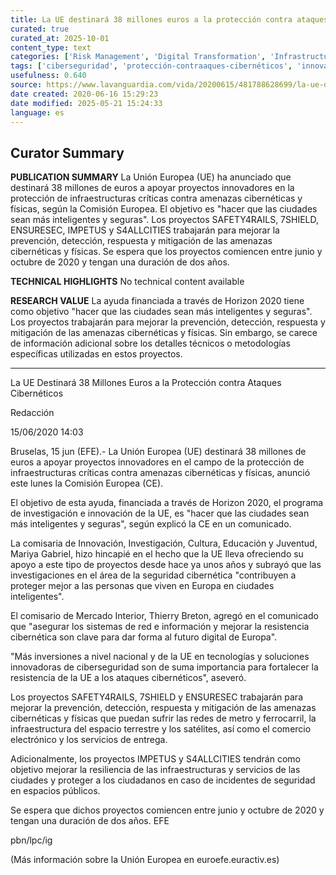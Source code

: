 ```yaml
---
title: La UE destinará 38 millones euros a la protección contra ataques cibernéticos
curated: true
curated_at: 2025-10-01
content_type: text
categories: ['Risk Management', 'Digital Transformation', 'Infrastructure Investment']
tags: ['ciberseguridad', 'protección-contraaques-cibernéticos', 'innovación', 'programa-horizon-2020', 'ciudades-inteligentes', 'sistemas-de-red-e-informacion', 'resistencia-cibernética']
usefulness: 0.640
source: https://www.lavanguardia.com/vida/20200615/481788628699/la-ue-destinara-38-millones-euros-a-la-proteccion-contra-ataques-ciberneticos.html
date created: 2020-06-16 15:29:23
date modified: 2025-05-21 15:24:33
language: es
---
```

## Curator Summary

**PUBLICATION SUMMARY**
La Unión Europea (UE) ha anunciado que destinará 38 millones de euros a apoyar proyectos innovadores en la protección de infraestructuras críticas contra amenazas cibernéticas y físicas, según la Comisión Europea. El objetivo es "hacer que las ciudades sean más inteligentes y seguras". Los proyectos SAFETY4RAILS, 7SHIELD, ENSURESEC, IMPETUS y S4ALLCITIES trabajarán para mejorar la prevención, detección, respuesta y mitigación de las amenazas cibernéticas y físicas. Se espera que los proyectos comiencen entre junio y octubre de 2020 y tengan una duración de dos años.

**TECHNICAL HIGHLIGHTS**
No technical content available

**RESEARCH VALUE**
La ayuda financiada a través de Horizon 2020 tiene como objetivo "hacer que las ciudades sean más inteligentes y seguras". Los proyectos trabajarán para mejorar la prevención, detección, respuesta y mitigación de las amenazas cibernéticas y físicas. Sin embargo, se carece de información adicional sobre los detalles técnicos o metodologías específicas utilizadas en estos proyectos.

---

La UE Destinará 38 Millones Euros a la Protección contra Ataques Cibernéticos

Redacción

15/06/2020 14:03

Bruselas, 15 jun (EFE).- La Unión Europea (UE) destinará 38 millones de euros a apoyar proyectos innovadores en el campo de la protección de infraestructuras críticas contra amenazas cibernéticas y físicas, anunció este lunes la Comisión Europea (CE).

El objetivo de esta ayuda, financiada a través de Horizon 2020, el programa de investigación e innovación de la UE, es "hacer que las ciudades sean más inteligentes y seguras", según explicó la CE en un comunicado.

La comisaria de Innovación, Investigación, Cultura, Educación y Juventud, Mariya Gabriel, hizo hincapié en el hecho que la UE lleva ofreciendo su apoyo a este tipo de proyectos desde hace ya unos años y subrayó que las investigaciones en el área de la seguridad cibernética "contribuyen a proteger mejor a las personas que viven en Europa en ciudades inteligentes".

El comisario de Mercado Interior, Thierry Breton, agregó en el comunicado que "asegurar los sistemas de red e información y mejorar la resistencia cibernética son clave para dar forma al futuro digital de Europa".

"Más inversiones a nivel nacional y de la UE en tecnologías y soluciones innovadoras de ciberseguridad son de suma importancia para fortalecer la resistencia de la UE a los ataques cibernéticos", aseveró.

Los proyectos SAFETY4RAILS, 7SHIELD y ENSURESEC trabajarán para mejorar la prevención, detección, respuesta y mitigación de las amenazas cibernéticas y físicas que puedan sufrir las redes de metro y ferrocarril, la infraestructura del espacio terrestre y los satélites, así como el comercio electrónico y los servicios de entrega.

Adicionalmente, los proyectos IMPETUS y S4ALLCITIES tendrán como objetivo mejorar la resiliencia de las infraestructuras y servicios de las ciudades y proteger a los ciudadanos en caso de incidentes de seguridad en espacios públicos.

Se espera que dichos proyectos comiencen entre junio y octubre de 2020 y tengan una duración de dos años. EFE

pbn/lpc/ig

(Más información sobre la Unión Europea en euroefe.euractiv.es)